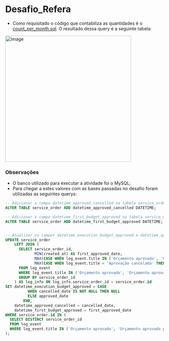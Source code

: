 # Desafio_Refera

- Como requisitado o código que contabiliza as quantidades é o <a href="count_per_month.sql">count_per_month.sql</a>. O resultado dessa query é a seguinte tabela:
<img width="400" alt="image" src="https://user-images.githubusercontent.com/88164286/229213490-a092f29c-8744-4994-8265-1d259c2997aa.png">

### Observações
- O banco utilizado para executar a atividade foi o MySQL;
- Para chegar a estes valores com as bases passadas no desafio foram utilizadas as seguintes querys:
```sql
-- Adicionar o campo datetime_approved_cancelled na tabela service_order
ALTER TABLE service_order ADD datetime_approved_cancelled DATETIME;

-- Adicionar o campo datetime_first_budget_approved na tabela service_order
ALTER TABLE service_order ADD datetime_first_budget_approved DATETIME;


-- Atualizar os campos datetime_execution_budget_approved e datetime_approved_cancelled na tabela service_order
UPDATE service_order
	LEFT JOIN (
	  SELECT service_order_id,
	         MIN(created_at) AS first_approved_date,
	         MAX(CASE WHEN log_event.title IN ('Orçamento aprovado', 'Orçamento aprovado pelo pagador') THEN created_at ELSE NULL END) AS approved_date,
	         MAX(CASE WHEN log_event.title = 'Aprovação cancelada' THEN created_at ELSE NULL END) AS cancelled_date
	  FROM log_event
	  WHERE log_event.title IN ('Orçamento aprovado', 'Orçamento aprovado pelo pagador', 'Aprovação cancelada')
	  GROUP BY service_order_id
	) AS log_info ON log_info.service_order_id = service_order.id
SET datetime_execution_budget_approved = CASE
		  WHEN cancelled_date IS NOT NULL THEN NULL
		  ELSE approved_date
		END,
	datetime_approved_cancelled = cancelled_date,
	datetime_first_budget_approved = first_approved_date
WHERE service_order.id IN (
  SELECT DISTINCT service_order_id
  FROM log_event
  WHERE log_event.title IN ('Orçamento aprovado', 'Orçamento aprovado pelo pagador', 'Aprovação cancelada')
);
